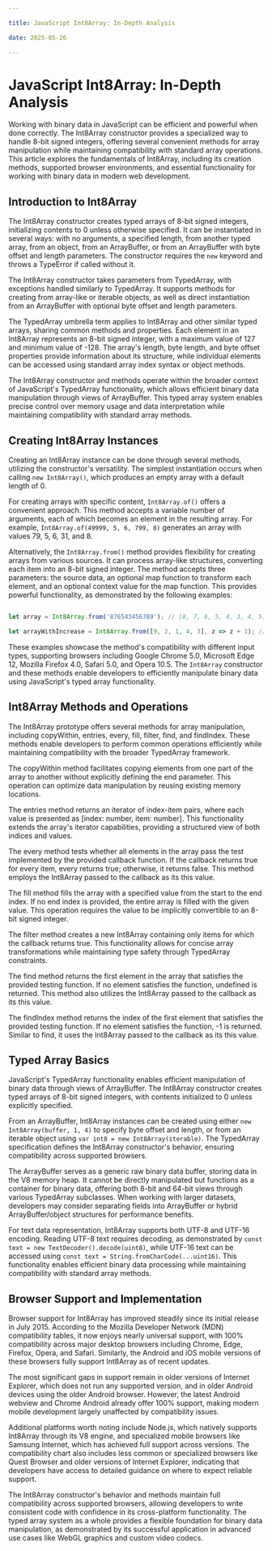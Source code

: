 ```yaml
---

title: JavaScript Int8Array: In-Depth Analysis

date: 2025-05-26

---
```



# JavaScript Int8Array: In-Depth Analysis

Working with binary data in JavaScript can be efficient and powerful when done correctly. The Int8Array constructor provides a specialized way to handle 8-bit signed integers, offering several convenient methods for array manipulation while maintaining compatibility with standard array operations. This article explores the fundamentals of Int8Array, including its creation methods, supported browser environments, and essential functionality for working with binary data in modern web development.


## Introduction to Int8Array

The Int8Array constructor creates typed arrays of 8-bit signed integers, initializing contents to 0 unless otherwise specified. It can be instantiated in several ways: with no arguments, a specified length, from another typed array, from an object, from an ArrayBuffer, or from an ArrayBuffer with byte offset and length parameters. The constructor requires the `new` keyword and throws a TypeError if called without it.

The Int8Array constructor takes parameters from TypedArray, with exceptions handled similarly to TypedArray. It supports methods for creating from array-like or iterable objects, as well as direct instantiation from an ArrayBuffer with optional byte offset and length parameters.

The TypedArray umbrella term applies to Int8Array and other similar typed arrays, sharing common methods and properties. Each element in an Int8Array represents an 8-bit signed integer, with a maximum value of 127 and minimum value of -128. The array's length, byte length, and byte offset properties provide information about its structure, while individual elements can be accessed using standard array index syntax or object methods.

The Int8Array constructor and methods operate within the broader context of JavaScript's TypedArray functionality, which allows efficient binary data manipulation through views of ArrayBuffer. This typed array system enables precise control over memory usage and data interpretation while maintaining compatibility with standard array methods.


## Creating Int8Array Instances

Creating an Int8Array instance can be done through several methods, utilizing the constructor's versatility. The simplest instantiation occurs when calling `new Int8Array()`, which produces an empty array with a default length of 0.

For creating arrays with specific content, `Int8Array.of()` offers a convenient approach. This method accepts a variable number of arguments, each of which becomes an element in the resulting array. For example, `Int8Array.of(49999, 5, 6, 799, 8)` generates an array with values 79, 5, 6, 31, and 8.

Alternatively, the `Int8Array.from()` method provides flexibility for creating arrays from various sources. It can process array-like structures, converting each item into an 8-bit signed integer. The method accepts three parameters: the source data, an optional map function to transform each element, and an optional context value for the map function. This provides powerful functionality, as demonstrated by the following examples:

```javascript

let array = Int8Array.from('876543456789'); // [8, 7, 6, 5, 4, 3, 4, 5, 6, 7, 8, 9]

let arrayWithIncrease = Int8Array.from([9, 2, 1, 4, 3], z => z + 1); // [10, 3, 2, 5, 4]

```

These examples showcase the method's compatibility with different input types, supporting browsers including Google Chrome 5.0, Microsoft Edge 12, Mozilla Firefox 4.0, Safari 5.0, and Opera 10.5. The `Int8Array` constructor and these methods enable developers to efficiently manipulate binary data using JavaScript's typed array functionality.


## Int8Array Methods and Operations

The Int8Array prototype offers several methods for array manipulation, including copyWithin, entries, every, fill, filter, find, and findIndex. These methods enable developers to perform common operations efficiently while maintaining compatibility with the broader TypedArray framework.

The copyWithin method facilitates copying elements from one part of the array to another without explicitly defining the end parameter. This operation can optimize data manipulation by reusing existing memory locations.

The entries method returns an iterator of index-item pairs, where each value is presented as [index: number, item: number]. This functionality extends the array's iterator capabilities, providing a structured view of both indices and values.

The every method tests whether all elements in the array pass the test implemented by the provided callback function. If the callback returns true for every item, every returns true; otherwise, it returns false. This method employs the Int8Array passed to the callback as its this value.

The fill method fills the array with a specified value from the start to the end index. If no end index is provided, the entire array is filled with the given value. This operation requires the value to be implicitly convertible to an 8-bit signed integer.

The filter method creates a new Int8Array containing only items for which the callback returns true. This functionality allows for concise array transformations while maintaining type safety through TypedArray constraints.

The find method returns the first element in the array that satisfies the provided testing function. If no element satisfies the function, undefined is returned. This method also utilizes the Int8Array passed to the callback as its this value.

The findIndex method returns the index of the first element that satisfies the provided testing function. If no element satisfies the function, -1 is returned. Similar to find, it uses the Int8Array passed to the callback as its this value.


## Typed Array Basics

JavaScript's TypedArray functionality enables efficient manipulation of binary data through views of ArrayBuffer. The Int8Array constructor creates typed arrays of 8-bit signed integers, with contents initialized to 0 unless explicitly specified.

From an ArrayBuffer, Int8Array instances can be created using either `new Int8Array(buffer, 1, 4)` to specify byte offset and length, or from an iterable object using `var int8 = new Int8Array(iterable)`. The TypedArray specification defines the Int8Array constructor's behavior, ensuring compatibility across supported browsers.

The ArrayBuffer serves as a generic raw binary data buffer, storing data in the V8 memory heap. It cannot be directly manipulated but functions as a container for binary data, offering both 8-bit and 64-bit views through various TypedArray subclasses. When working with larger datasets, developers may consider separating fields into ArrayBuffer or hybrid ArrayBuffer/object structures for performance benefits.

For text data representation, Int8Array supports both UTF-8 and UTF-16 encoding. Reading UTF-8 text requires decoding, as demonstrated by `const text = new TextDecoder().decode(uint8)`, while UTF-16 text can be accessed using `const text = String.fromCharCode(...uint16)`. This functionality enables efficient binary data processing while maintaining compatibility with standard array methods.


## Browser Support and Implementation

Browser support for Int8Array has improved steadily since its initial release in July 2015. According to the Mozilla Developer Network (MDN) compatibility tables, it now enjoys nearly universal support, with 100% compatibility across major desktop browsers including Chrome, Edge, Firefox, Opera, and Safari. Similarly, the Android and iOS mobile versions of these browsers fully support Int8Array as of recent updates.

The most significant gaps in support remain in older versions of Internet Explorer, which does not run any supported version, and in older Android devices using the older Android browser. However, the latest Android webview and Chrome Android already offer 100% support, making modern mobile development largely unaffected by compatibility issues.

Additional platforms worth noting include Node.js, which natively supports Int8Array through its V8 engine, and specialized mobile browsers like Samsung Internet, which has achieved full support across versions. The compatibility chart also includes less common or specialized browsers like Quest Browser and older versions of Internet Explorer, indicating that developers have access to detailed guidance on where to expect reliable support.

The Int8Array constructor's behavior and methods maintain full compatibility across supported browsers, allowing developers to write consistent code with confidence in its cross-platform functionality. The typed array system as a whole provides a flexible foundation for binary data manipulation, as demonstrated by its successful application in advanced use cases like WebGL graphics and custom video codecs.

